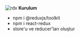 ![rdx](https://github.com/user-attachments/assets/13cb12b9-f702-41bc-bb14-64a41f027661)
**Kurulum**

- npm i @reduxjs/toolkit
- npm i react-redux
- store'u ve reducer'ları oluştur
